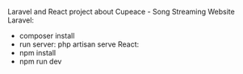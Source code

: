 Laravel and React project about Cupeace - Song Streaming Website
Laravel:
 - composer install
 - run server: php artisan serve
React:
 - npm install
 - npm run dev
